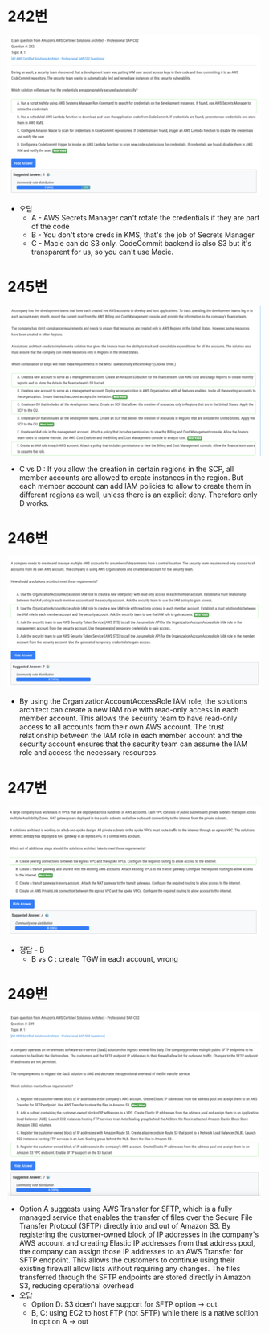 # 242번

![image-20240116213107031](images/20240116_examtopic_sap_241-250/image-20240116213107031.png)

- 오답
  - A - AWS Secrets Manager can't rotate the credentials if they are part of the code 
  - B - You don't store creds in KMS, that's the job of Secrets Manager 
  - C - Macie can do S3 only. CodeCommit backend is also S3 but it's transparent for us, so you can't use Macie.

# 245번

![image-20240116213452441](images/20240116_examtopic_sap_241-250/image-20240116213452441.png)

- C vs D : If you allow the creation in certain regions in the SCP, all member accounts are allowed to create instances in the region. But each member account can add IAM policies to allow to create them in different regions as well, unless there is an explicit deny. Therefore only D works.

# 246번

![image-20240116213728231](images/20240116_examtopic_sap_241-250/image-20240116213728231.png)

- By using the OrganizationAccountAccessRole IAM role, the solutions architect can create a new IAM role with read-only access in each member account. This allows the security team to have read-only access to all accounts from their own AWS account. The trust relationship between the IAM role in each member account and the security account ensures that the security team can assume the IAM role and access the necessary resources.

# 247번

![image-20240116214105619](images/20240116_examtopic_sap_241-250/image-20240116214105619.png)

- 정답 - B
  - B vs C : create TGW in each account, wrong

# 249번

![image-20240116214248829](images/20240116_examtopic_sap_241-250/image-20240116214248829.png)

- Option A suggests using AWS Transfer for SFTP, which is a fully managed service that enables the transfer of files over the Secure File Transfer Protocol (SFTP) directly into and out of Amazon S3. By registering the customer-owned block of IP addresses in the company's AWS account and creating Elastic IP addresses from that address pool, the company can assign those IP addresses to an AWS Transfer for SFTP endpoint. This allows the customers to continue using their existing firewall allow lists without requiring any changes. The files transferred through the SFTP endpoints are stored directly in Amazon S3, reducing operational overhead
- 오답
  - Option D: S3 doen't have support for SFTP option -> out 
  - B, C: using EC2 to host FTP (not SFTP) while there is a native soltion in option A -> out